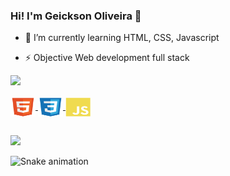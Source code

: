 ### Hi! I'm Geickson Oliveira 👋


- 🌱 I’m currently learning HTML, CSS, Javascript

- ⚡ Objective Web development full stack
<div>
  <a href="https://github.com/geickoliveira">
  <img height="180em" src="https://github-readme-stats.vercel.app/api?username=geickoliveira&show_icons=true&theme=gruvbox&include_all_commits=true&count_private=true"/>
</div>
<div style="display: inline_block"><br>
    <img align="center" alt="Rafa-HTML" height="30" width="40" src="https://raw.githubusercontent.com/devicons/devicon/master/icons/html5/html5-original.svg">
    <img align="center" alt="Rafa-CSS" height="30" width="40" src="https://raw.githubusercontent.com/devicons/devicon/master/icons/css3/css3-original.svg">
  <img align="center" alt="Rafa-Js" height="30" width="40" src="https://raw.githubusercontent.com/devicons/devicon/master/icons/javascript/javascript-plain.svg">
</div>
  
  ##
  <div>
  <a href = "mailto:geickson2@gmail.com"><img src="https://img.shields.io/badge/-Gmail-%23333?style=for-the-badge&logo=gmail&logoColor=white" target="_blank"></a>
  
  ![Snake animation](https://github.com/geickoliveira/geickoliveira/blob/output/github-contribution-grid-snake.svg)
    
  </div>

